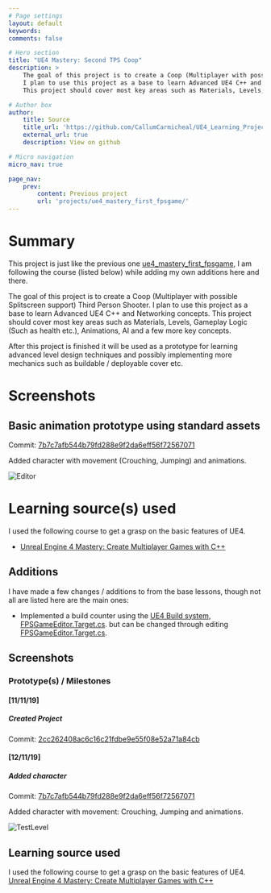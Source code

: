 ```yaml
---
# Page settings
layout: default
keywords:
comments: false

# Hero section
title: "UE4 Mastery: Second TPS Coop"
description: >
    The goal of this project is to create a Coop (Multiplayer with possible Splitscreen support) Third Person Shooter. 
    I plan to use this project as a base to learn Advanced UE4 C++ and Networking concepts. 
    This project should cover most key areas such as Materials, Levels, Gameplay Logic (Such as health etc.), Animations, AI and a few more key concepts.

# Author box
author:
    title: Source
    title_url: 'https://github.com/CallumCarmicheal/UE4_Learning_Projects/tree/master/ue4_mastery_second_tpscoop'
    external_url: true
    description: View on github

# Micro navigation
micro_nav: true

page_nav:
    prev:
        content: Previous project
        url: 'projects/ue4_mastery_first_fpsgame/'
---
```


# Summary
This project is just like the previous one [ue4_mastery_first_fpsgame](../ue4_mastery_first_fpsgame/), I am following the course (listed below) while adding my own additions here and there. 

The goal of this project is to create a Coop (Multiplayer with possible Splitscreen support) Third Person Shooter. 
I plan to use this project as a base to learn Advanced UE4 C++ and Networking concepts. 
This project should cover most key areas such as Materials, Levels, Gameplay Logic (Such as health etc.), Animations, AI and a few more key concepts.

After this project is finished it will be used as a prototype for learning advanced level design techniques and possibly implementing more mechanics such as buildable / deployable cover etc.

# Screenshots

## Basic animation prototype using standard assets
Commit: [7b7c7afb544b79fd288e9f2da6eff56f72567071](https://github.com/CallumCarmicheal/UE4_Learning_Projects/commit/7b7c7afb544b79fd288e9f2da6eff56f72567071)

Added character with movement (Crouching, Jumping) and animations.  

![Editor](../../resources/ue4_mastery_second_tpscoop/Prototype_TestLevel_With_CharAnim.PNG "Editor")


# Learning source(s) used
I used the following course to get a grasp on the basic features of UE4.  
- [Unreal Engine 4 Mastery: Create Multiplayer Games with C++](https://www.udemy.com/unrealengine-cpp)

## Additions
I have made a few changes / additions to from the base lessons, though not all are listed here are the main ones:
- Implemented a build counter using the [UE4 Build system, FPSGameEditor.Target.cs](../../ue4_mastery_second_tpscoop/Source/CoopGameEditor.Target.cs).
but can be changed through editing [FPSGameEditor.Target.cs](../../ue4_mastery_second_tpscoop/Source/CoopGameEditor.Target.cs).

## Screenshots
### Prototype(s) / Milestones

#### [11/11/19] 
##### Created Project
Commit: [2cc262408ac6c16c21fdbe9e55f08e52a71a84cb](https://github.com/CallumCarmicheal/UE4_Learning_Projects/commit/2cc262408ac6c16c21fdbe9e55f08e52a71a84cb)

#### [12/11/19] 
##### Added character
Commit: [7b7c7afb544b79fd288e9f2da6eff56f72567071](https://github.com/CallumCarmicheal/UE4_Learning_Projects/commit/7b7c7afb544b79fd288e9f2da6eff56f72567071)

Added character with movement: Crouching, Jumping and animations.

![TestLevel](../../resources/ue4_mastery_second_tpscoop/Prototype_TestLevel_With_CharAnim.PNG "TestLevel")

## Learning source used
I used the following course to get a grasp on the basic features of UE4.  
[Unreal Engine 4 Mastery: Create Multiplayer Games with C++](https://www.udemy.com/unrealengine-cpp)
